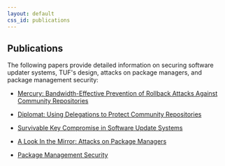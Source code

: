 ```yaml
---
layout: default
css_id: publications
---
```


## Publications

The following papers provide detailed information on securing software updater
systems, TUF's design, attacks on package managers, and package management
security:

* [Mercury: Bandwidth-Effective Prevention of Rollback Attacks Against
  Community
  Repositories](papers/prevention-rollback-attacks-atc2017.pdf?raw=true)

* [Diplomat: Using Delegations to Protect Community
  Repositories](papers/protect-community-repositories-nsdi2016.pdf?raw=true)

* [Survivable Key Compromise in Software Update
  Systems](papers/survivable-key-compromise-ccs2010.pdf?raw=true)

* [A Look In the Mirror: Attacks on Package
  Managers](papers/attacks-on-package-managers-ccs2008.pdf?raw=true)

* [Package Management
  Security](papers/package-management-security-tr08-02.pdf?raw=true)
